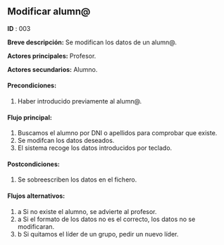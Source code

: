 ## Modificar alumn@

**ID** : 003

**Breve descripción:** Se modifican los datos de un alumn@.

**Actores principales:** Profesor.

**Actores secundarios:** Alumno.

#### Precondiciones:
1. Haber introducido previamente al alumn@.

#### Flujo principal:
1. Buscamos el alumno por DNI o apellidos para comprobar que existe.
2. Se modifcan los datos deseados.
3. El sistema recoge los datos introducidos por teclado.

#### Postcondiciones:
1. Se sobreescriben los datos en el fichero.

#### Flujos alternativos:
1. a Si no existe el alumno, se advierte al profesor.
2. a Si el formato de los datos no es el correcto, los datos no se modificaran.
2. b Si quitamos el líder de un grupo, pedir un nuevo líder.
